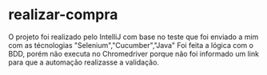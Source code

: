 # realizar-compra
O projeto foi realizado pelo IntelliJ com base no teste que foi enviado a mim com as técnologias "Selenium","Cucumber","Java"
Foi feita a lógica com o BDD, porém não executa no Chromedriver porque não foi informado um link para que a automação realizasse a validação.
